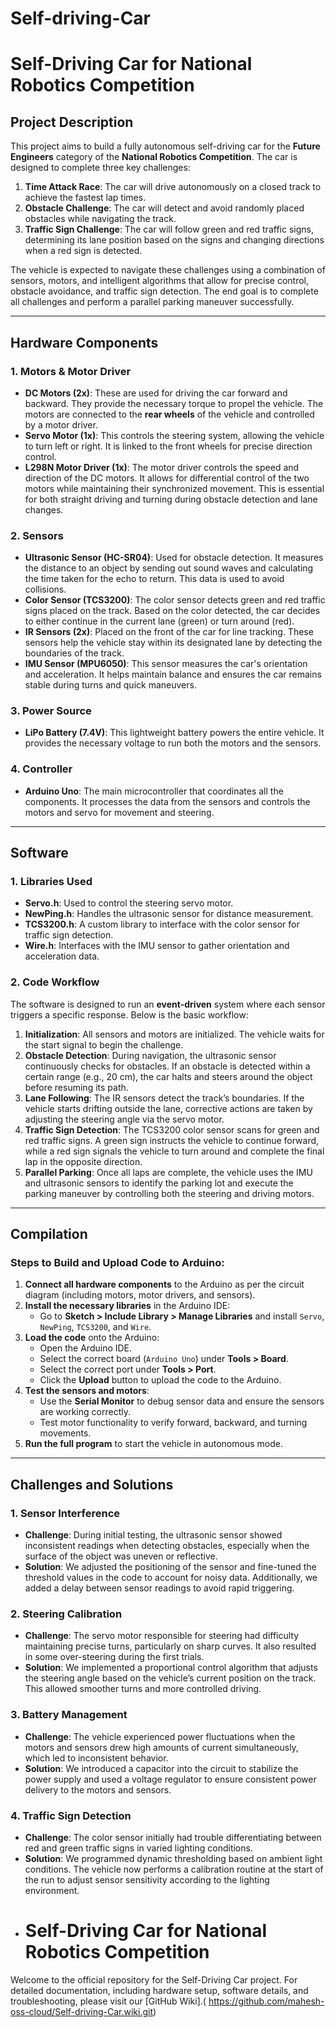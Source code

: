 # Self-driving-Car
# **Self-Driving Car for National Robotics Competition**

## **Project Description**
This project aims to build a fully autonomous self-driving car for the **Future Engineers** category of the **National Robotics Competition**. The car is designed to complete three key challenges: 
1. **Time Attack Race**: The car will drive autonomously on a closed track to achieve the fastest lap times.
2. **Obstacle Challenge**: The car will detect and avoid randomly placed obstacles while navigating the track.
3. **Traffic Sign Challenge**: The car will follow green and red traffic signs, determining its lane position based on the signs and changing directions when a red sign is detected.

The vehicle is expected to navigate these challenges using a combination of sensors, motors, and intelligent algorithms that allow for precise control, obstacle avoidance, and traffic sign detection. The end goal is to complete all challenges and perform a parallel parking maneuver successfully.

---

## **Hardware Components**

### **1. Motors & Motor Driver**
- **DC Motors (2x)**: These are used for driving the car forward and backward. They provide the necessary torque to propel the vehicle. The motors are connected to the **rear wheels** of the vehicle and controlled by a motor driver.
- **Servo Motor (1x)**: This controls the steering system, allowing the vehicle to turn left or right. It is linked to the front wheels for precise direction control.
- **L298N Motor Driver (1x)**: The motor driver controls the speed and direction of the DC motors. It allows for differential control of the two motors while maintaining their synchronized movement. This is essential for both straight driving and turning during obstacle detection and lane changes.

### **2. Sensors**
- **Ultrasonic Sensor (HC-SR04)**: Used for obstacle detection. It measures the distance to an object by sending out sound waves and calculating the time taken for the echo to return. This data is used to avoid collisions.
- **Color Sensor (TCS3200)**: The color sensor detects green and red traffic signs placed on the track. Based on the color detected, the car decides to either continue in the current lane (green) or turn around (red).
- **IR Sensors (2x)**: Placed on the front of the car for line tracking. These sensors help the vehicle stay within its designated lane by detecting the boundaries of the track.
- **IMU Sensor (MPU6050)**: This sensor measures the car's orientation and acceleration. It helps maintain balance and ensures the car remains stable during turns and quick maneuvers.

### **3. Power Source**
- **LiPo Battery (7.4V)**: This lightweight battery powers the entire vehicle. It provides the necessary voltage to run both the motors and the sensors.

### **4. Controller**
- **Arduino Uno**: The main microcontroller that coordinates all the components. It processes the data from the sensors and controls the motors and servo for movement and steering.

---

## **Software**

### **1. Libraries Used**
- **Servo.h**: Used to control the steering servo motor.
- **NewPing.h**: Handles the ultrasonic sensor for distance measurement.
- **TCS3200.h**: A custom library to interface with the color sensor for traffic sign detection.
- **Wire.h**: Interfaces with the IMU sensor to gather orientation and acceleration data.
  
### **2. Code Workflow**
The software is designed to run an **event-driven** system where each sensor triggers a specific response. Below is the basic workflow:
1. **Initialization**: All sensors and motors are initialized. The vehicle waits for the start signal to begin the challenge.
2. **Obstacle Detection**: During navigation, the ultrasonic sensor continuously checks for obstacles. If an obstacle is detected within a certain range (e.g., 20 cm), the car halts and steers around the object before resuming its path.
3. **Lane Following**: The IR sensors detect the track’s boundaries. If the vehicle starts drifting outside the lane, corrective actions are taken by adjusting the steering angle via the servo motor.
4. **Traffic Sign Detection**: The TCS3200 color sensor scans for green and red traffic signs. A green sign instructs the vehicle to continue forward, while a red sign signals the vehicle to turn around and complete the final lap in the opposite direction.
5. **Parallel Parking**: Once all laps are complete, the vehicle uses the IMU and ultrasonic sensors to identify the parking lot and execute the parking maneuver by controlling both the steering and driving motors.

---

## **Compilation**

### **Steps to Build and Upload Code to Arduino:**
1. **Connect all hardware components** to the Arduino as per the circuit diagram (including motors, motor drivers, and sensors).
2. **Install the necessary libraries** in the Arduino IDE:
   - Go to **Sketch > Include Library > Manage Libraries** and install `Servo`, `NewPing`, `TCS3200`, and `Wire`.
3. **Load the code** onto the Arduino:
   - Open the Arduino IDE.
   - Select the correct board (`Arduino Uno`) under **Tools > Board**.
   - Select the correct port under **Tools > Port**.
   - Click the **Upload** button to upload the code to the Arduino.
4. **Test the sensors and motors**:
   - Use the **Serial Monitor** to debug sensor data and ensure the sensors are working correctly.
   - Test motor functionality to verify forward, backward, and turning movements.
5. **Run the full program** to start the vehicle in autonomous mode.

---

## **Challenges and Solutions**

### **1. Sensor Interference**
- **Challenge**: During initial testing, the ultrasonic sensor showed inconsistent readings when detecting obstacles, especially when the surface of the object was uneven or reflective.
- **Solution**: We adjusted the positioning of the sensor and fine-tuned the threshold values in the code to account for noisy data. Additionally, we added a delay between sensor readings to avoid rapid triggering.

### **2. Steering Calibration**
- **Challenge**: The servo motor responsible for steering had difficulty maintaining precise turns, particularly on sharp curves. It also resulted in some over-steering during the first trials.
- **Solution**: We implemented a proportional control algorithm that adjusts the steering angle based on the vehicle’s current position on the track. This allowed smoother turns and more controlled driving.

### **3. Battery Management**
- **Challenge**: The vehicle experienced power fluctuations when the motors and sensors drew high amounts of current simultaneously, which led to inconsistent behavior.
- **Solution**: We introduced a capacitor into the circuit to stabilize the power supply and used a voltage regulator to ensure consistent power delivery to the motors and sensors.

### **4. Traffic Sign Detection**
- **Challenge**: The color sensor initially had trouble differentiating between red and green traffic signs in varied lighting conditions.
- **Solution**: We programmed dynamic thresholding based on ambient light conditions. The vehicle now performs a calibration routine at the start of the run to adjust sensor sensitivity according to the lighting environment.
- # Self-Driving Car for National Robotics Competition

Welcome to the official repository for the Self-Driving Car project. For detailed documentation, including hardware setup, software details, and troubleshooting, please visit our [GitHub Wiki].( https://github.com/mahesh-oss-cloud/Self-driving-Car.wiki.git)
